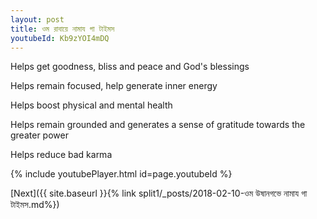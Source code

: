 ```yaml
---
layout: post
title: ওম রাবায়ে নামায গা টাইমস
youtubeId: Kb9zYOI4mDQ
---
```

 
 
Helps get goodness, bliss and peace and God's blessings
 
Helps remain focused, help generate inner energy 
 
Helps boost physical and mental health 
 
Helps remain grounded and generates a sense of gratitude towards the greater power 
 
Helps reduce bad karma
 
 
 
 


{% include youtubePlayer.html id=page.youtubeId %}
 
[Next]({{ site.baseurl }}{% link  split1/_posts/2018-02-10-ওম উষানগভে নামায গা টাইমস.md%})
 
